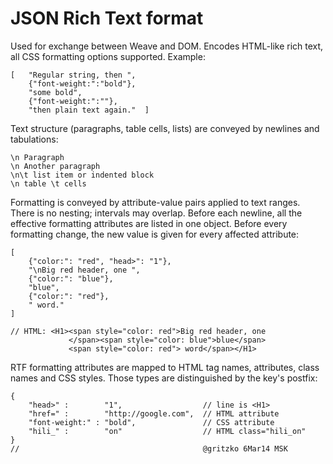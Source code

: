 # JSON Rich Text format

Used for exchange between Weave and DOM.
Encodes HTML-like rich text, all CSS formatting options supported.
Example:

    [   "Regular string, then ",
        {"font-weight:":"bold"},
        "some bold",
        {"font-weight:":""}, 
        "then plain text again."  ]

Text structure (paragraphs, table cells, lists) are conveyed by
newlines and tabulations:

    \n Paragraph
    \n Another paragraph
    \n\t list item or indented block
    \n table \t cells

Formatting is conveyed by attribute-value pairs applied to text
ranges. There is no nesting; intervals may overlap. Before each
newline, all the effective formatting attributes are listed in one
object.  Before every formatting change, the new value is given for
every affected attribute:

    [
        {"color:": "red", "head>": "1"},
        "\nBig red header, one ",
        {"color:": "blue"},
        "blue",
        {"color:": "red"},
        " word."
    ]
    
    // HTML: <H1><span style="color: red">Big red header, one 
                 </span><span style="color: blue">blue</span>
                 <span style="color: red"> word</span></H1>

RTF formatting attributes are mapped to HTML tag names, attributes,
class names and CSS styles. Those types are distinguished by the key's
postfix:

    {
        "head>" :        "1",                  // line is <H1>
        "href=" :        "http://google.com",  // HTML attribute
        "font-weight:" : "bold",               // CSS attribute
        "hili_" :        "on"                  // HTML class="hili_on"
    }
    //                                         @gritzko 6Mar14 MSK
